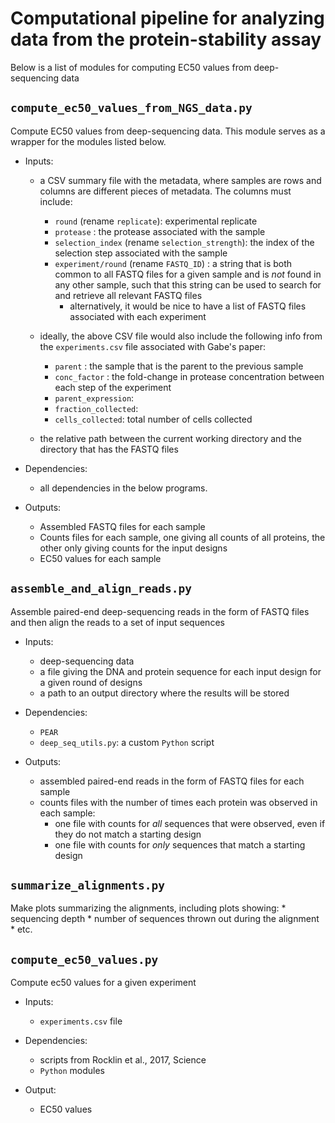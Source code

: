 # Computational pipeline for analyzing data from the protein-stability assay

Below is a list of modules for computing EC50 values from deep-sequencing data

## `compute_ec50_values_from_NGS_data.py`

Compute EC50 values from deep-sequencing data. This module serves as a wrapper for the modules listed below.

* Inputs:
    * a CSV summary file with the metadata, where samples are rows and columns are different pieces of metadata. The columns must include:
        * `round` (rename `replicate`): experimental replicate
        * `protease` : the protease associated with the sample
        * `selection_index` (rename `selection_strength`): the index of the selection step associated with the sample
        * `experiment/round` (rename `FASTQ_ID`) : a string that is both common to all FASTQ files for a given sample and is *not* found in any other sample, such that this string can be used to search for and retrieve all relevant FASTQ files
            * alternatively, it would be nice to have a list of FASTQ files associated with each experiment

    * ideally, the above CSV file would also include the following info from the `experiments.csv` file associated with Gabe's paper:
        * `parent` : the sample that is the parent to the previous sample
        * `conc_factor` : the fold-change in protease concentration between each step of the experiment
        * `parent_expression`:
        * `fraction_collected`:
        * `cells_collected`: total number of cells collected

    * the relative path between the current working directory and the directory that has the FASTQ files

* Dependencies:
    * all dependencies in the below programs.

* Outputs:
    * Assembled FASTQ files for each sample
    * Counts files for each sample, one giving all counts of all proteins, the other only giving counts for the input designs
    * EC50 values for each sample

## `assemble_and_align_reads.py`

Assemble paired-end deep-sequencing reads in the form of FASTQ files and then align the reads to a set of input sequences

* Inputs:
    * deep-sequencing data
    * a file giving the DNA and protein sequence for each input design for a given round of designs
    * a path to an output directory where the results will be stored

* Dependencies:
    * `PEAR`
    * `deep_seq_utils.py`: a custom `Python` script

* Outputs:
    * assembled paired-end reads in the form of FASTQ files for each sample
    * counts files with the number of times each protein was observed in each sample:
        * one file with counts for *all* sequences that were observed, even if they do not match a starting design
        * one file with counts for *only* sequences that match a starting design

## `summarize_alignments.py`

Make plots summarizing the alignments, including plots showing:
    * sequencing depth
    * number of sequences thrown out during the alignment
    * etc.

## `compute_ec50_values.py`

Compute ec50 values for a given experiment

* Inputs:
    * `experiments.csv` file

* Dependencies:
    * scripts from Rocklin et al., 2017, Science
    * `Python` modules

* Output:
    * EC50 values

